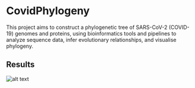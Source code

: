 # CovidPhylogeny

This project aims to construct a phylogenetic tree of SARS-CoV-2 (COVID-19) genomes and proteins, using bioinformatics tools and pipelines to analyze sequence data, infer evolutionary relationships, and visualise phylogeny. 

## Results
![alt text](https://github.com/Kiaram12/Biol4310/covid_aligned_UPGMA.png)
